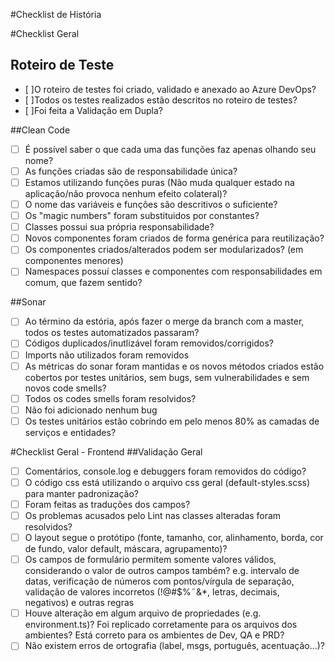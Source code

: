 #Checklist de História

#Checklist Geral
## Roteiro de Teste
- [ ]O roteiro de testes foi criado, validado e anexado ao Azure DevOps?
- [ ]Todos os testes realizados estão descritos no roteiro de testes?
- [ ]Foi feita a Validação em Dupla?

##Clean Code
- [ ] É possível saber o que cada uma das funções faz apenas olhando seu nome?
- [ ] As funções criadas são de responsabilidade única?
- [ ] Estamos utilizando funções puras (Não muda qualquer estado na aplicação/não provoca nenhum efeito colateral)?
- [ ] O nome das variáveis e funções são descritivos o suficiente?
- [ ] Os "magic numbers" foram substituidos por constantes? 
- [ ] Classes possui sua própria responsabilidade?
- [ ] Novos componentes foram criados de forma genérica para reutilização? 
- [ ] Os componentes criados/alterados podem ser modularizados? (em componentes menores)
- [ ] Namespaces possuí classes e componentes com responsabilidades em comum, que fazem sentido?

##Sonar
- [ ] Ao término da estória, após fazer o merge da branch com a master, todos os testes automatizados passaram?
- [ ] Códigos duplicados/inutlizável foram removidos/corrigidos?
- [ ] Imports não utilizados foram removidos
- [ ] As métricas do sonar foram mantidas e os novos métodos criados estão cobertos por testes unitários, sem bugs, sem vulnerabilidades e sem novos code smells? 
- [ ] Todos os codes smells foram resolvidos?
- [ ] Não foi adicionado nenhum bug
- [ ] Os testes unitários estão cobrindo em pelo menos 80% as camadas de serviços e entidades?

#Checklist Geral - Frontend
##Validação Geral
- [ ] Comentários, console.log e debuggers foram removidos do código?
- [ ] O código css está utilizando o arquivo css geral (default-styles.scss) para manter padronização?
- [ ] Foram feitas as traduções dos campos?
- [ ] Os problemas acusados pelo Lint nas classes alteradas foram resolvidos?
- [ ] O layout segue o protótipo (fonte, tamanho, cor, alinhamento, borda, cor de fundo, valor default, máscara, agrupamento)?
- [ ] Os campos de formulário permitem somente valores válidos, considerando o valor de outros campos também? e.g. intervalo de datas, verificação de números com pontos/vírgula de separação, validação de valores incorretos (!@#$%¨&*, letras, decimais, negativos) e outras regras
- [ ] Houve alteração em algum arquivo de propriedades (e.g. environment.ts)? Foi replicado corretamente para os arquivos dos ambientes? Está correto para os ambientes de Dev, QA e PRD?
- [ ] Não existem erros de ortografia (label, msgs, português, acentuação...)? 